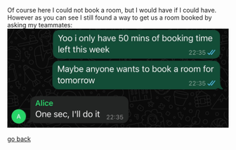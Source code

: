 Of course here I could not book a room, but I would have if I could have. However as you can see I still found a way to get us a room booked by asking my teammates:
![booking](images/booking.png )

[go back](/doc/PersonalDevelopmentPlan.md)